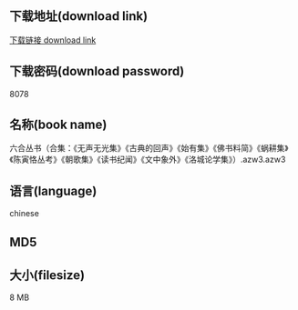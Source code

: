 ## 下载地址(download link)
[下载链接 download link](https://tutu365.netlify.app/?s=%E5%85%AD%E5%90%88%E4%B8%9B%E4%B9%A6%EF%BC%88%E5%90%88%E9%9B%86%EF%BC%9A%E3%80%8A%E6%97%A0%E5%A3%B0%E6%97%A0%E5%85%89%E9%9B%86%E3%80%8B%E3%80%8A%E5%8F%A4%E5%85%B8%E7%9A%84%E5%9B%9E%E5%A3%B0%E3%80%8B%E3%80%8A%E5%A7%8B%E6%9C%89%E9%9B%86%E3%80%8B%E3%80%8A%E4%BD%9B%E4%B9%A6%E6%96%99%E7%AE%80%E3%80%8B%E3%80%8A%E8%9C%97%E8%80%95%E9%9B%86%E3%80%8B%E3%80%8A%E9%99%88%E5%AF%85%E6%81%AA%E4%B8%9B%E8%80%83%E3%80%8B%E3%80%8A%E6%9C%9D%E6%AD%8C%E9%9B%86%E3%80%8B%E3%80%8A%E8%AF%BB%E4%B9%A6%E7%BA%AA%E9%97%BB%E3%80%8B%E3%80%8A%E6%96%87%E4%B8%AD%E8%B1%A1%E5%A4%96%E3%80%8B%E3%80%8A%E6%B4%9B%E5%9F%8E%E8%AE%BA%E5%AD%A6%E9%9B%86%E3%80%8B%EF%BC%89.azw3)

## 下载密码(download password)
8078

## 名称(book name)
六合丛书（合集：《无声无光集》《古典的回声》《始有集》《佛书料简》《蜗耕集》《陈寅恪丛考》《朝歌集》《读书纪闻》《文中象外》《洛城论学集》）.azw3.azw3

## 语言(language)
chinese

## MD5


## 大小(filesize)
8 MB
